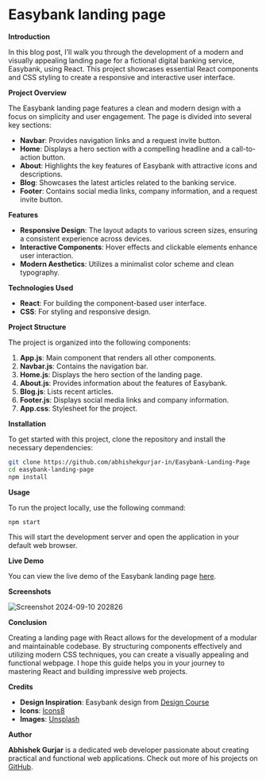# Easybank landing page

**Introduction**


In this blog post, I’ll walk you through the development of a modern and visually appealing landing page for a fictional digital banking service, Easybank, using React. This project showcases essential React components and CSS styling to create a responsive and interactive user interface.

**Project Overview**

The Easybank landing page features a clean and modern design with a focus on simplicity and user engagement. The page is divided into several key sections:

- **Navbar**: Provides navigation links and a request invite button.
- **Home**: Displays a hero section with a compelling headline and a call-to-action button.
- **About**: Highlights the key features of Easybank with attractive icons and descriptions.
- **Blog**: Showcases the latest articles related to the banking service.
- **Footer**: Contains social media links, company information, and a request invite button.

**Features**

- **Responsive Design**: The layout adapts to various screen sizes, ensuring a consistent experience across devices.
- **Interactive Components**: Hover effects and clickable elements enhance user interaction.
- **Modern Aesthetics**: Utilizes a minimalist color scheme and clean typography.

**Technologies Used**

- **React**: For building the component-based user interface.
- **CSS**: For styling and responsive design.

**Project Structure**

The project is organized into the following components:

1. **App.js**: Main component that renders all other components.
2. **Navbar.js**: Contains the navigation bar.
3. **Home.js**: Displays the hero section of the landing page.
4. **About.js**: Provides information about the features of Easybank.
5. **Blog.js**: Lists recent articles.
6. **Footer.js**: Displays social media links and company information.
7. **App.css**: Stylesheet for the project.


**Installation**

To get started with this project, clone the repository and install the necessary dependencies:

```bash
git clone https://github.com/abhishekgurjar-in/Easybank-Landing-Page
cd easybank-landing-page
npm install
```

**Usage**

To run the project locally, use the following command:

```bash
npm start
```

This will start the development server and open the application in your default web browser.



**Live Demo**

You can view the live demo of the Easybank landing page [here](https://easybank-landing-page-in.netlify.app).

**Screenshots**

![Screenshot 2024-09-10 202826](https://github.com/user-attachments/assets/54526cb6-786f-4bbb-ab3a-bef9c80a04f3)



**Conclusion**

Creating a landing page with React allows for the development of a modular and maintainable codebase. By structuring components effectively and utilizing modern CSS techniques, you can create a visually appealing and functional webpage. I hope this guide helps you in your journey to mastering React and building impressive web projects.


**Credits**

- **Design Inspiration**: Easybank design from [Design Course](https://www.designcourse.com)
- **Icons**: [Icons8](https://icons8.com)
- **Images**: [Unsplash](https://unsplash.com)

**Author**

**Abhishek Gurjar** is a dedicated web developer passionate about creating practical and functional web applications. Check out more of his projects on [GitHub](https://github.com/abhishekgurjar-in).
